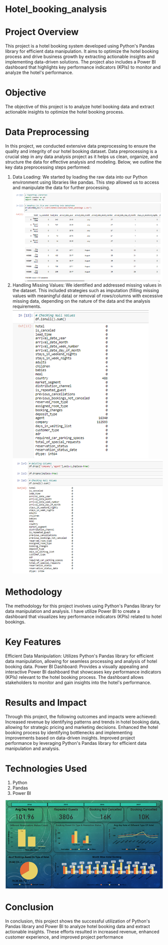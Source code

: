# Hotel_booking_analysis
# Project Overview
This project is a hotel booking system developed using Python's Pandas library for efficient data manipulation. It aims to optimize the hotel booking process and drive business growth by extracting actionable insights and implementing data-driven solutions. The project also includes a Power BI dashboard that highlights key performance indicators (KPIs) to monitor and analyze the hotel's performance.

# Objective
The objective of this project is to analyze hotel booking data and extract actionable insights to optimize the hotel booking process.

# Data Preprocessing
  In this project, we conducted extensive data preprocessing to ensure the quality and integrity of our hotel booking dataset. Data preprocessing is a crucial step in any data analysis project as it helps us clean, organize, and structure the data for effective analysis and modeling. Below, we outline the key data preprocessing steps performed:
1. Data Loading: We started by loading the raw data into our Python environment using libraries like pandas. This step allowed us to access and manipulate the data for further processing.
![Screenshot](Screenshot1.PNG)
2. Handling Missing Values: We identified and addressed missing values in the dataset. This included strategies such as imputation (filling missing values with meaningful data) or removal of rows/columns with excessive missing data, depending on the nature of the data and the analysis requirements.
![Screenshot](Screenshot9.PNG)
![Screenshot](Screenshot10.PNG)





# Methodology
The methodology for this project involves using Python's Pandas library for data manipulation and analysis. I have utilize Power BI to create a dashboard that visualizes key performance indicators (KPIs) related to hotel bookings.

# Key Features
Efficient Data Manipulation: Utilizes Python's Pandas library for efficient data manipulation, allowing for seamless processing and analysis of hotel booking data.
Power BI Dashboard: Provides a visually appealing and interactive Power BI dashboard that showcases key performance indicators (KPIs) relevant to the hotel booking process. The dashboard allows stakeholders to monitor and gain insights into the hotel's performance.

# Results and Impact
Through this project, the following outcomes and impacts were achieved: Increased revenue by identifying patterns and trends in hotel booking data, allowing for strategic pricing and marketing decisions. Enhanced the hotel booking process by identifying bottlenecks and implementing improvements based on data-driven insights. Improved project performance by leveraging Python's Pandas library for efficient data manipulation and analysis.

# Technologies Used
1) Python
2) Pandas
3) Power BI

![Screenshot](screenshot2.png)

# Conclusion
In conclusion, this project shows the successful utilization of Python's Pandas library and Power BI to analyze hotel booking data and extract actionable insights. These efforts resulted in increased revenue, enhanced customer experience, and improved project performance
